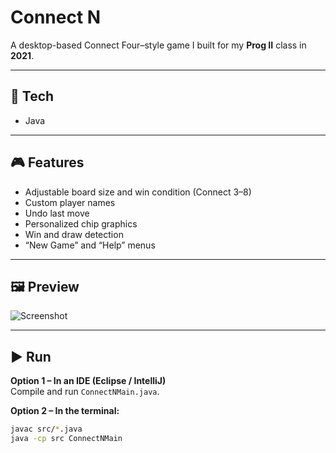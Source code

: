 # Connect N

A desktop-based Connect Four–style game I built for my **Prog II** class in **2021**.

---

## 🧠 Tech
- Java

---

## 🎮 Features
- Adjustable board size and win condition (Connect 3–8)
- Custom player names
- Undo last move
- Personalized chip graphics
- Win and draw detection
- “New Game” and “Help” menus

---

## 🖼️ Preview
![Screenshot](images/chip.png)

---

## ▶️ Run

**Option 1 – In an IDE (Eclipse / IntelliJ)**  
Compile and run `ConnectNMain.java`.

**Option 2 – In the terminal:**
```bash
javac src/*.java
java -cp src ConnectNMain
